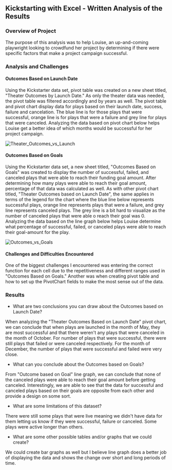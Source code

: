 ## Kickstarting with Excel - Written Analysis of the Results

### Overview of Project

The purpose of this analysis was to help Louise, an up-and-coming playwright looking to crowdfund her project by determining if there were specific factors that make a project campaign successful.
    
### Analysis and Challenges
    
  #### Outcomes Based on Launch Date
Using the Kickstarter data set, pivot table was created on a new sheet titled, "Theater Outcomes by Launch Date." As only the theater data was needed, the pivot table was filtered accordingly and by years as well. The pivot table and pivot chart display data for plays based on their launch date, success, failure and cancelation. The blue line is for those plays that were successful, orange line is for plays that were a failure and grey line for plays that were canceled. Analyzing the data based on pivot chart below helps Louise get a better idea of which months would be successful for her project campaign. 

![Theater_Outcomes_vs_Launch](https://user-images.githubusercontent.com/86751774/125127388-11b0aa80-e0c2-11eb-8c16-b79cdbab6b2c.png)

  #### Outcomes Based on Goals

Using the Kickstarter data set, a new sheet titled, "Outcomes Based on Goals" was created to display the number of successful, failed, and canceled plays that were able to reach their funding goal amount. After determining how many plays were able to reach their goal amount, percentage of that data was calculated as well. As with other pivot chart titled, "Theater Outcomes based on Launch Date", the same applies in terms of the legend for the chart where the blue line below represents successful plays, orange line represents plays that were a failure, and grey line represents canceled plays. The grey line is a bit hard to visualize as the number of canceled plays that were able o reach their goal was 0. Analyzing the data based on the line graph below helps Louise determine what percentage of successful, failed, or canceled plays were able to reach their goal-amount for the play. 

![Outcomes_vs_Goals](https://user-images.githubusercontent.com/86751774/125125279-fabc8900-e0be-11eb-910b-c239cc54faeb.png)

  #### Challenges and Difficulties Encountered
  
One of the biggest challenges I encountered was entering the correct function for each cell due to the repetitiveness and different ranges used in "Outcomes Based on Goals." Another was when creating pivot table and how to set up the PivotChart fields to make the most sense out of the data.

### Results

- What are two conclusions you can draw about the Outcomes based on Launch Date?

When analyzing the "Theater Outcomes Based on Launch Date" pivot chart, we can conclude that when plays are launched in the month of May, they are most successful and that there weren't any plays that were canceled in the month of October. For number of plays that were successful, there were still plays that failed or were canceled respectively. For the month of December, the number of plays that were successful and failed were very close. 

- What can you conclude about the Outcomes based on Goals?

From "Outcome based on Goal" line graph, we can conclude that none of the canceled plays were able to reach their goal amount before getting canceled. Interestingly, we are able to see that the data for successful and canceled plays based on their goals are opposite from each other and provide a design on some sort.

- What are some limitations of this dataset?

There were still some plays that were live meaning we didn't have data for them letting us know if they were successful, failure or canceled. Some plays were active longer than others. 

- What are some other possible tables and/or graphs that we could create?

We could create bar graphs as well but I believe line graph does a better job of displaying the data and shows the change over short and long periods of time. 
